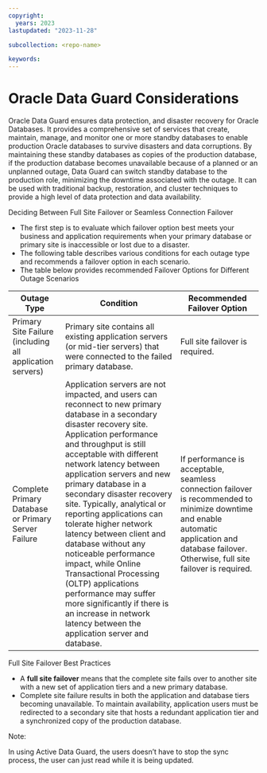 ```yaml
---
copyright:
  years: 2023
lastupdated: "2023-11-28"

subcollection: <repo-name>

keywords:
---
```


# Oracle Data Guard Considerations

Oracle Data Guard ensures data protection, and disaster recovery for Oracle Databases. It provides a comprehensive set of services that create, maintain, manage, and monitor one or more standby databases to enable production Oracle databases to survive disasters and data corruptions. By maintaining these standby databases as copies of the production database, if the production database becomes unavailable because of a planned or an unplanned outage, Data Guard can switch standby database to the production role, minimizing the downtime associated with the outage. It can be used with traditional backup, restoration, and cluster techniques to provide a high level of data protection and data availability.

Deciding Between Full Site Failover or Seamless Connection Failover

-   The first step is to evaluate which failover option best meets your business and application requirements when your primary database or primary site is inaccessible or lost due to a disaster.
-   The following table describes various conditions for each outage type and recommends a failover option in each scenario.
-   The table below provides recommended Failover Options for Different Outage Scenarios

| **Outage Type**                                          | **Condition**                                                                                                                                                                                                                                                                                                                                                                                                                                                                                                                                                                                                                                                             | **Recommended Failover Option**                                                                                                                                                                   |
|----------------------------------------------------------|---------------------------------------------------------------------------------------------------------------------------------------------------------------------------------------------------------------------------------------------------------------------------------------------------------------------------------------------------------------------------------------------------------------------------------------------------------------------------------------------------------------------------------------------------------------------------------------------------------------------------------------------------------------------------|---------------------------------------------------------------------------------------------------------------------------------------------------------------------------------------------------|
| Primary Site Failure (including all application servers) | Primary site contains all existing application servers (or mid-tier servers) that were connected to the failed primary database.                                                                                                                                                                                                                                                                                                                                                                                                                                                                                                                                          | Full site failover is required.                                                                                                                                                                   |
| Complete Primary Database or Primary Server Failure      | Application servers are not impacted, and users can reconnect to new primary database in a secondary disaster recovery site. Application performance and throughput is still acceptable with different network latency between application servers and new primary database in a secondary disaster recovery site. Typically, analytical or reporting applications can tolerate higher network latency between client and database without any noticeable performance impact, while Online Transactional Processing (OLTP) applications performance may suffer more significantly if there is an increase in network latency between the application server and database. | If performance is acceptable, seamless connection failover is recommended to minimize downtime and enable automatic application and database failover. Otherwise, full site failover is required. |

Full Site Failover Best Practices

-   A **full site failover** means that the complete site fails over to another site with a new set of application tiers and a new primary database.
-   Complete site failure results in both the application and database tiers becoming unavailable. To maintain availability, application users must be redirected to a secondary site that hosts a redundant application tier and a synchronized copy of the production database.

Note:

In using Active Data Guard, the users doesn’t have to stop the sync process, the user can just read while it is being updated.
